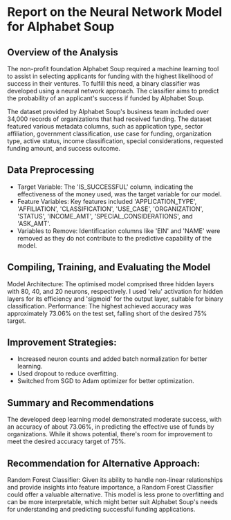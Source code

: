 # Report on the Neural Network Model for Alphabet Soup

## Overview of the Analysis
The non-profit foundation Alphabet Soup required a machine learning tool to assist in selecting applicants for funding with the highest likelihood of success in their ventures. To fulfill this need, a binary classifier was developed using a neural network approach. The classifier aims to predict the probability of an applicant's success if funded by Alphabet Soup.

The dataset provided by Alphabet Soup's business team included over 34,000 records of organizations that had received funding. The dataset featured various metadata columns, such as application type, sector affiliation, government classification, use case for funding, organization type, active status, income classification, special considerations, requested funding amount, and success outcome.

## Data Preprocessing
- Target Variable: The 'IS_SUCCESSFUL' column, indicating the effectiveness of the money used, was the target variable for our model.
- Feature Variables: Key features included 'APPLICATION_TYPE', 'AFFILIATION', 'CLASSIFICATION', 'USE_CASE', 'ORGANIZATION', 'STATUS', 'INCOME_AMT', 'SPECIAL_CONSIDERATIONS', and 'ASK_AMT'.
- Variables to Remove: Identification columns like 'EIN' and 'NAME' were removed as they do not contribute to the predictive capability of the model.

## Compiling, Training, and Evaluating the Model
Model Architecture: The optimised model comprised three hidden layers with 80, 40, and 20 neurons, respectively. I used 'relu' activation for hidden layers for its efficiency and 'sigmoid' for the output layer, suitable for binary classification.
Performance: The highest achieved accuracy was approximately 73.06% on the test set, falling short of the desired 75% target.

## Improvement Strategies:
- Increased neuron counts and added batch normalization for better learning.
- Used dropout to reduce overfitting.
- Switched from SGD to Adam optimizer for better optimization.

## Summary and Recommendations
The developed deep learning model demonstrated moderate success, with an accuracy of about 73.06%, in predicting the effective use of funds by organizations. While it shows potential, there's room for improvement to meet the desired accuracy target of 75%.

## Recommendation for Alternative Approach:
Random Forest Classifier: Given its ability to handle non-linear relationships and provide insights into feature importance, a Random Forest Classifier could offer a valuable alternative. This model is less prone to overfitting and can be more interpretable, which might better suit Alphabet Soup's needs for understanding and predicting successful funding applications.